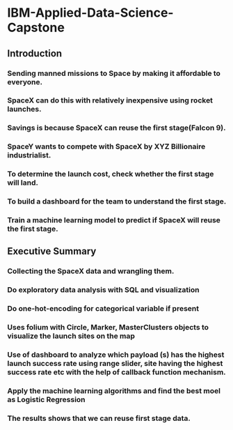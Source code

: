 # IBM-Applied-Data-Science-Capstone

## Introduction
### Sending manned missions to Space by making it affordable to everyone.
### SpaceX can do this with relatively inexpensive using rocket launches.
### Savings is because SpaceX can reuse the first stage(Falcon 9).
### SpaceY wants to compete with SpaceX by XYZ Billionaire industrialist.
### To determine the launch cost, check whether the first stage will land.
### To build a dashboard for the team to understand the first stage.
### Train a machine learning model to predict if SpaceX will reuse the first stage.

## Executive Summary
### Collecting the SpaceX data and wrangling them.
### Do exploratory data analysis with SQL and visualization
### Do one-hot-encoding for categorical variable if present
### Uses folium with Circle, Marker, MasterClusters objects to visualize the launch sites on the map
### Use of dashboard to analyze which payload (s) has the highest launch success rate using range slider, site having the highest success rate etc with the help of callback function mechanism.
### Apply the machine learning  algorithms and find the best moel as Logistic Regression
### The results shows that we can reuse first stage data.

